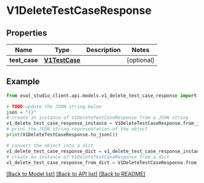 # V1DeleteTestCaseResponse


## Properties

Name | Type | Description | Notes
------------ | ------------- | ------------- | -------------
**test_case** | [**V1TestCase**](V1TestCase.md) |  | [optional] 

## Example

```python
from eval_studio_client.api.models.v1_delete_test_case_response import V1DeleteTestCaseResponse

# TODO update the JSON string below
json = "{}"
# create an instance of V1DeleteTestCaseResponse from a JSON string
v1_delete_test_case_response_instance = V1DeleteTestCaseResponse.from_json(json)
# print the JSON string representation of the object
print(V1DeleteTestCaseResponse.to_json())

# convert the object into a dict
v1_delete_test_case_response_dict = v1_delete_test_case_response_instance.to_dict()
# create an instance of V1DeleteTestCaseResponse from a dict
v1_delete_test_case_response_from_dict = V1DeleteTestCaseResponse.from_dict(v1_delete_test_case_response_dict)
```
[[Back to Model list]](../README.md#documentation-for-models) [[Back to API list]](../README.md#documentation-for-api-endpoints) [[Back to README]](../README.md)


